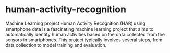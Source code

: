# human-activity-recognition
Machine Learning project
Human Activity Recognition (HAR) using smartphone data is a fascinating machine learning project that aims to automatically identify human activities based on the data collected from the sensors in smartphones. This project typically involves several steps, from data collection to model training and evaluation.
